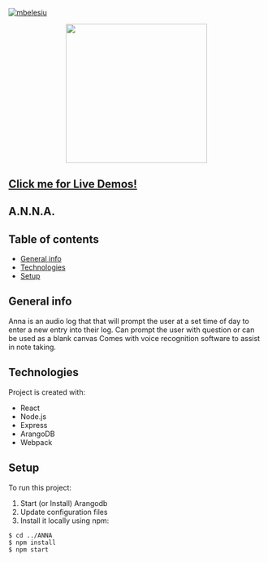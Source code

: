 [![mbelesiu](https://circleci.com/gh/mbelesiu/ANNA.svg?style=shield)](https://circleci.com/gh/mbelesiu/ANNA)

<p align="center">
<img src="https://github.com/mbelesiu/athena/blob/main/annalogo.jpg" width="278 px" height="273.5 px">
</p>

## **[Click me for Live Demos!](https://autonote.page/)**


## A.N.N.A.               
## Table of contents
* [General info](#general-info)
* [Technologies](#technologies)
* [Setup](#setup)

## General info
Anna is an audio log that that will prompt the user at a set time of day to enter a new entry into their log. Can prompt the user with question or can be used as a blank canvas
Comes with voice recognition software to assist in note taking.  
	
## Technologies
Project is created with:
* React
* Node.js
* Express
* ArangoDB
* Webpack
	
## Setup
To run this project:
1) Start (or Install) Arangodb
2) Update configuration files 
3) Install it locally using npm:

```
$ cd ../ANNA
$ npm install
$ npm start
```
